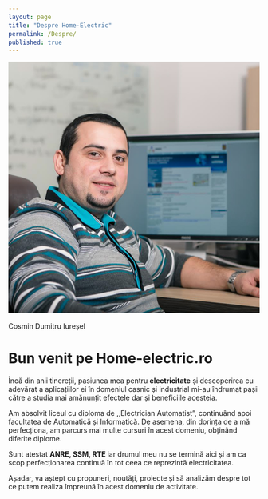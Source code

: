 ```yaml
---
layout: page
title: "Despre Home-Electric"
permalink: /Despre/
published: true
---
```


<div class="container">
    <div class="poza-cosmin"><img src="/images/cosmin.jpg" alt="Cosmin Iureșel Dumitru">
        <p class="text-center">Cosmin Dumitru Iureșel</p>
    </div>
    <div class="descriere-cosmin paper-shadow-bottom-z-2">
        <h1 class="text-center">Bun venit pe <strong>Home-electric.ro</strong> </h1>
        <p> Încă din anii tinereții, pasiunea mea pentru <strong>electricitate</strong> și descoperirea cu adevărat a aplicațiilor ei în domeniul casnic și industrial mi-au îndrumat pașii către a studia mai amănunțit efectele dar și beneficiile acesteia.</p>
        <p>Am absolvit liceul cu diploma de ,,Electrician Automatist”, continuând apoi facultatea de Automatică și Informatică. De asemena, din dorința de a mă perfecționa, am parcurs mai multe cursuri în acest domeniu, obținând diferite diplome.</p>
        <p>Sunt atestat <strong>ANRE, SSM, RTE </strong>iar drumul meu nu se termină aici și am ca scop perfecționarea continuă în tot ceea ce reprezintă electricitatea.</p>
        <p>Așadar, va aștept cu propuneri, noutăți, proiecte și să analizăm despre tot ce putem realiza împreună în acest domeniu de activitate. </p>
    </div>
</div>
